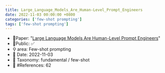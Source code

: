 ```yaml
---
title: Large_Language_Models_Are_Human-Level_Prompt_Engineers
date: 2022-11-03 00:00:00 +0800
categories: ['few-shot prompting']
tags: ['few-shot prompting']
---
```


- 📙Paper: "[Large Language Models Are Human-Level Prompt Engineers](https://www.semanticscholar.org/paper/Large-Language-Models-Are-Human-Level-Prompt-Zhou-Muresanu/4610ffb1b016acaa82a2065ffd1a3adbae1ce722)"
- 🔑Public: ✅
- ⚲ area: Few-shot prompting
- 📅 Date: 2022-11-03
- 🔎 Taxonomy: fundamental / few-shot
- 📝 #References: 62
